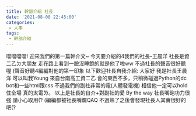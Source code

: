 ```yaml
---
title: 幹部介紹 社長
date: '2021-08-08 22:45:00'
categories:
 - 人事
tags:
 - 幹部介紹
---
```


噹噹噹噹!
迎來我們的第一篇幹介文~
今天要介紹的4我們的社長-王晨洋
社長是資二乙ㄉ大朋友
走在路上看到一臉沒睡飽的就是他了啦ww
不過社長的聲音很好聽喔
(聲音好聽4編編對他的第一印象
以下歡迎社長自我介紹:
大家好 我是社長王晨洋
可以叫我Young
來自台南高工資二乙
會的東西不多，只稍微碰過Python的dc bot和一些html跟css
不過我們的副社非常的電(人體發電機)
相信他一定可以hold住全場
真的太電ㄌ。
以上是社長的自介+對副社的愛
By the way
社長嘴砲功力很強 請小心取用(?
(編編都被社長嘴爛QAQ
不過熟了之後會發現社長人其實很好的 吧(?

